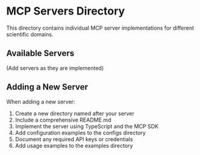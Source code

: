 # MCP Servers Directory

This directory contains individual MCP server implementations for different scientific domains.

## Available Servers

(Add servers as they are implemented)

## Adding a New Server

When adding a new server:

1. Create a new directory named after your server
2. Include a comprehensive README.md
3. Implement the server using TypeScript and the MCP SDK
4. Add configuration examples to the configs directory
5. Document any required API keys or credentials
6. Add usage examples to the examples directory
